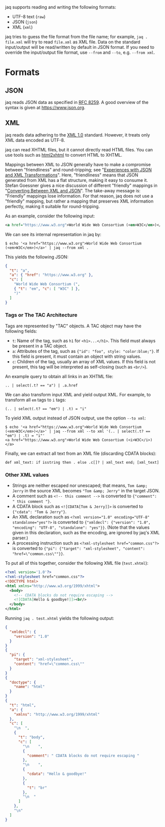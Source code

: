 jaq supports reading and writing the following formats:

- UTF-8 text (`raw`)
- JSON (`json`)
- XML (`xml`)

jaq tries to guess the file format from the file name;
for example, `jaq . file.xml` will try to read `file.xml` as XML file.
Data on the standard input/output will be read/written by default in JSON format.
If you need to override the input/output file format, use `--from` and `--to`,
e.g. `--from xml`.

# Formats

## JSON

jaq reads JSON data as specified in [RFC 8259](https://datatracker.ietf.org/doc/html/rfc8259).
A good overview of the syntax is given at <https://www.json.org>.

## XML

jaq reads data adhering to the [XML 1.0](https://www.w3.org/TR/xml/) standard.
However, it treats only XML data encoded as UTF-8.

jaq can read XHTML files, but it cannot directly read HTML files.
You can use tools such as
[html2xhtml](https://github.com/jfisteus/html2xhtml) to convert HTML to XHTML.

Mappings between XML to JSON generally have to make a compromise between
"friendliness" and round-tripping;
see "[Experiences with JSON and XML Transformations]".
Here, "friendliness" means that JSON generated from XML has a flat structure,
making it easy to consume it.
Stefan Goessner gives a nice discussion of different "friendly" mappings in
"[Converting Between XML and JSON]".
The take-away message is: "Friendly" mappings lose information.
For that reason, jaq does not use a "friendly" mapping, but rather
a mapping that preserves XML information perfectly,
making it suitable for round-tripping.

[Experiences with JSON and XML Transformations]: https://www.w3.org/2011/10/integration-workshop/p/XML_JSON_mapping_paper.pdf
[Converting Between XML and JSON]: https://www.xml.com/pub/a/2006/05/31/converting-between-xml-and-json.html

As an example, consider the following input:

~~~ xml
<a href="https://www.w3.org">World Wide Web Consortium (<em>W3C</em>)</a>
~~~

We can see its internal representation in jaq by:

~~~
$ echo '<a href="https://www.w3.org">World Wide Web Consortium (<em>W3C</em>)</a>' | jaq --from xml .
~~~

This yields the following JSON:

~~~ json
{
  "t": "a",
  "a": { "href": "https://www.w3.org" },
  "c": [
    "World Wide Web Consortium (",
    { "t": "em", "c": [ "W3C" ] },
    ")"
  ]
}
~~~

### Tags or The TAC Architecture

Tags are represented by "TAC" objects. A TAC object may have the following fields:

- `t`: Name of the tag, such as `h1` for `<h1>...</h1>`.
  This field must always be present in a TAC object.
- `a`: Attributes of the tag, such as `{"id": "foo", style: "color:blue;"}`.
  If this field is present, it must contain an object with string values.
- `c`: Children of the tag, usually an array of XML values.
  If this field is not present, this tag will be interpreted as self-closing (such as `<br/>`).

An example query to obtain all links in an XHTML file:

~~~ jq
.. | select(.t? == "a") | .a.href
~~~

We can also transform input XML and yield output XML.
For example, to transform all `em` tags to `i` tags:

~~~ jq
(.. | select(.t? == "em") | .t) = "i"
~~~

To yield XML output instead of JSON output, use the option `--to xml`:

~~~
$ echo '<a href="https://www.w3.org">World Wide Web Consortium (<em>W3C</em>)</a>' | jaq --from xml --to xml '(.. | select(.t? == "em") | .t) = "i"'
<a href="https://www.w3.org">World Wide Web Consortium (<i>W3C</i>)</a>
~~~

Finally, we can extract all text from an XML file (discarding CDATA blocks):

~~~ jq
def xml_text: if isstring then . else .c[]? | xml_text end; [xml_text]
~~~

### Other XML values

- Strings are neither escaped nor unescaped; that means,
   `Tom &amp; Jerry`  in the source XML becomes
  `"Tom &amp; Jerry"` in the target JSON.
- A comment such as `<!-- this comment -->` is converted to
  `{"comment": " this comment "}`.
- A CDATA block such as `<![CDATA[Tom & Jerry]]>` is converted to
  `{"cdata": "Tom & Jerry"}`.
- An XML declaration such as
  `<?xml version="1.0" encoding="UTF-8" standalone="yes"?>` is converted to
  `{"xmldecl": {"version": "1.0", "encoding": "UTF-8", "standalone": "yes"}}`.
  (Note that the values given in this declaration, such as the encoding,
  are ignored by jaq's XML parser.)
- A processing instruction such as
  `<?xml-stylesheet href="common.css"?>` is converted to
  `{"pi": {"target": "xml-stylesheet", "content": "href=\"common.css\""}}`.

To put all of this together, consider the following XML file (`test.xhtml`):

~~~ xml
<?xml version='1.0'?>
<?xml-stylesheet href="common.css"?>
<!DOCTYPE html>
<html xmlns="http://www.w3.org/1999/xhtml">
  <body>
    <!-- CDATA blocks do not require escaping -->
    <![CDATA[Hello & goodbye!]]><br/>
  </body>
</html>
~~~

Running `jaq . test.xhtml` yields the following output:

~~~ json
{
  "xmldecl": {
    "version": "1.0"
  }
}
{
  "pi": {
    "target": "xml-stylesheet",
    "content": "href=\"common.css\""
  }
}
{
  "doctype": {
    "name": "html"
  }
}
{
  "t": "html",
  "a": {
    "xmlns": "http://www.w3.org/1999/xhtml"
  },
  "c": [
    "\n  ",
    {
      "t": "body",
      "c": [
        "\n    ",
        {
          "comment": " CDATA blocks do not require escaping "
        },
        "\n    ",
        {
          "cdata": "Hello & goodbye!"
        },
        {
          "t": "br"
        },
        "\n  "
      ]
    },
    "\n"
  ]
}
~~~
